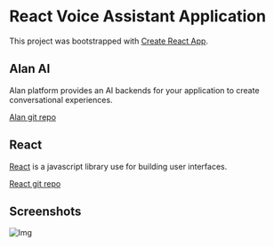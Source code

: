 # React Voice Assistant Application

This project was bootstrapped with [Create React App](https://github.com/facebook/create-react-app).

## Alan AI

Alan platform provides an AI backends for your application to create conversational experiences.

[Alan git repo](https://github.com/alan-ai)

## React

[React](https://reactjs.org/) is a javascript library use for building user interfaces.

[React git repo](https://github.com/facebook/react/)

## Screenshots

![Img](../Screenshots/1.png)

